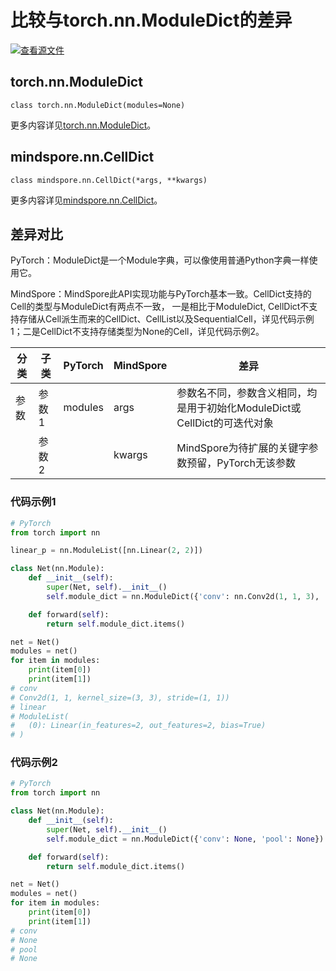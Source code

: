 # 比较与torch.nn.ModuleDict的差异

[![查看源文件](https://mindspore-website.obs.cn-north-4.myhuaweicloud.com/website-images/r2.3/resource/_static/logo_source.svg)](https://gitee.com/mindspore/docs/blob/r2.3/docs/mindspore/source_zh_cn/note/api_mapping/pytorch_diff/CellDict.md)

## torch.nn.ModuleDict

```text
class torch.nn.ModuleDict(modules=None)
```

更多内容详见[torch.nn.ModuleDict](https://pytorch.org/docs/1.8.1/generated/torch.nn.ModuleDict.html)。

## mindspore.nn.CellDict

```text
class mindspore.nn.CellDict(*args, **kwargs)
```

更多内容详见[mindspore.nn.CellDict](https://www.mindspore.cn/docs/zh-CN/r2.3/api_python/nn/mindspore.nn.CellDict.html)。

## 差异对比

PyTorch：ModuleDict是一个Module字典，可以像使用普通Python字典一样使用它。

MindSpore：MindSpore此API实现功能与PyTorch基本一致。CellDict支持的Cell的类型与ModuleDict有两点不一致，
一是相比于ModuleDict, CellDict不支持存储从Cell派生而来的CellDict、CellList以及SequentialCell，详见代码示例1；二是CellDict不支持存储类型为None的Cell，详见代码示例2。

| 分类 | 子类   | PyTorch | MindSpore  | 差异 |
| ---- | ------ | -------| -----------| ------|
| 参数 | 参数1  | modules | args  | 参数名不同，参数含义相同，均是用于初始化ModuleDict或CellDict的可迭代对象 |
|      | 参数2  |         | kwargs | MindSpore为待扩展的关键字参数预留，PyTorch无该参数 |

### 代码示例1

```python
# PyTorch
from torch import nn

linear_p = nn.ModuleList([nn.Linear(2, 2)])

class Net(nn.Module):
    def __init__(self):
        super(Net, self).__init__()
        self.module_dict = nn.ModuleDict({'conv': nn.Conv2d(1, 1, 3), 'linear': linear_p})

    def forward(self):
        return self.module_dict.items()

net = Net()
modules = net()
for item in modules:
    print(item[0])
    print(item[1])
# conv
# Conv2d(1, 1, kernel_size=(3, 3), stride=(1, 1))
# linear
# ModuleList(
#   (0): Linear(in_features=2, out_features=2, bias=True)
# )
```

### 代码示例2

```python
# PyTorch
from torch import nn

class Net(nn.Module):
    def __init__(self):
        super(Net, self).__init__()
        self.module_dict = nn.ModuleDict({'conv': None, 'pool': None})

    def forward(self):
        return self.module_dict.items()

net = Net()
modules = net()
for item in modules:
    print(item[0])
    print(item[1])
# conv
# None
# pool
# None
```
